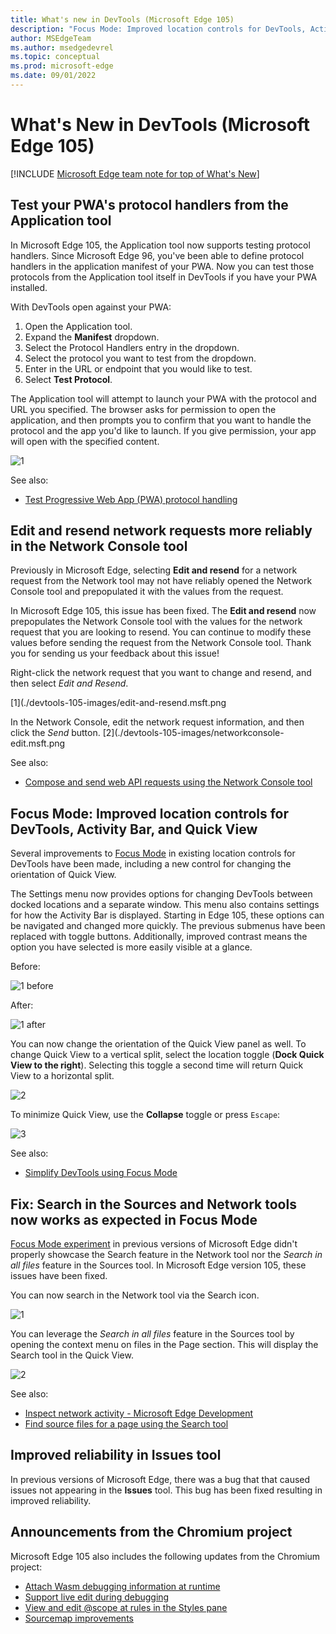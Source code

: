 ```yaml
---
title: What's new in DevTools (Microsoft Edge 105)
description: "Focus Mode: Improved location controls for DevTools, Activity Bar, and Quick View. Improved reliability in Issues tool. And more."
author: MSEdgeTeam
ms.author: msedgedevrel
ms.topic: conceptual
ms.prod: microsoft-edge
ms.date: 09/01/2022
---
```

# What's New in DevTools (Microsoft Edge 105)

[!INCLUDE [Microsoft Edge team note for top of What's New](../../includes/edge-whats-new-note.md)]

<!-- ====================================================================== -->
## Test your PWA's protocol handlers from the Application tool  

<!-- Rank: 1 -->
<!-- Title: Test your PWA's protocol handlers from the Application tool  -->
<!-- Subtitle: From the Manifest section of the Application tool, you can now provide custom protocols to launch your PWA. -->

In Microsoft Edge 105, the Application tool now supports testing protocol handlers. Since Microsoft Edge 96, you've been able to define protocol handlers in the application manifest of your PWA. Now you can  test those protocols from the Application tool itself in DevTools if you have your PWA installed. 

With DevTools open against your PWA:
1. Open the Application tool.
1. Expand the **Manifest** dropdown.
1. Select the Protocol Handlers entry in the dropdown.
1. Select the protocol you want to test from the dropdown.
1. Enter in the URL or endpoint that you would like to test.
1. Select **Test Protocol**.

The Application tool will attempt to launch your PWA with the protocol and URL you specified. The browser asks for permission to open the application, and then prompts you to confirm that you want to handle the protocol and the app you'd like to launch. If you give permission, your app will open with the specified content.

<!-- (how to configure the DevTools correctly, a website or CodePen that the writer can use, where to navigate in the DevTools UI for the screenshot, etc.)
Refer to the attachment.

To take your own screenshot:
1. Open Microsoft Edge Beta, Dev, or Canary (just go to edge://version and ensure you're on version 105+)
2. Navigate to URL protocol handler (protocol-handler.glitch.me).
3. Install the PWA (see docs).
4. Open DevTools > Application tool.
5. Select the Manifest dropdown to expand it.
6. Select the Protocol Handler entry in the dropdown.
7 With the web+coffee:// protocol selected, enter into the textbox "americano".
8 Take a screenshot. Draw red highlight boxes over the "Protocol handlers" entry in the Manifest dropdown and around the Protocol Handlers section in the panel. -->

![1](./devtools-105-images/protocol-handler.png)

See also:

* [Test Progressive Web App (PWA) protocol handling](https://docs.microsoft.com/microsoft-edge/devtools-guide-chromium/progressive-web-apps/protocol-handlers)

<!-- ====================================================================== -->

## Edit and resend network requests more reliably in the Network Console tool

<!-- RANK 3 -->
<!-- Title: Edit and resend network requests more reliably in the Network Console tool  -->
<!-- Subtitle: Modify and resend network requests that have been logged in the Network tool with the Network Console tool. -->

Previously in Microsoft Edge, selecting **Edit and resend** for a network request from the Network tool may not have reliably opened the Network Console tool and prepopulated it with the values from the request. 

In Microsoft Edge 105, this issue has been fixed. The **Edit and resend** now prepopulates the Network Console tool with the values for the network request that you are looking to resend. You can continue to modify these values before sending the request from the Network Console tool. Thank you for sending us your feedback about this issue!

Right-click the network request that you want to change and resend, and then select *Edit and Resend*.

[1](./devtools-105-images/edit-and-resend.msft.png

In the Network Console, edit the network request information, and then click the *Send* button.
[2](./devtools-105-images/networkconsole-edit.msft.png


See also:
* [Compose and send web API requests using the Network Console tool](https://docs.microsoft.com/microsoft-edge/devtools-guide-chromium/network-console/network-console-tool#starting-from-the-network-tool)

<!-- ====================================================================== -->
## Focus Mode: Improved location controls for DevTools, Activity Bar, and Quick View

<!-- Rank 3 -->
<!-- Title: Focus Mode: Improved location controls for DevTools, Activity Bar, and Quick View -->
<!-- Subtitle: Focus Mode: Improved location controls for DevTools, Activity Bar, and Quick View. -->

Several improvements to [Focus Mode](https://docs.microsoft.com/microsoft-edge/devtools-guide-chromium/experimental-features/focus-mode) in existing location controls for DevTools have been made, including a new control for changing the orientation of Quick View.

The Settings menu now provides options for changing DevTools between docked locations and a separate window. This menu also contains settings for how the Activity Bar is displayed. Starting in Edge 105, these options can be navigated and changed more quickly. The previous submenus have been replaced with toggle buttons. Additionally, improved contrast means the option you have selected is more easily visible at a glance.

Before:

![1 before](./devtools-105-images/before-docking-menu.msft.png)

After:

![1 after](./devtools-105-images/after-docking-menu.msft.png)

<!-- 
Screenshot 1, "before" in Edge 104: Ensure Focus Mode is enabled. Open Settings menu, then navigate to the docking submenu to show options.
Screenshot 1, "after" in Edge 105: Ensure Focus Mode is enabled. Open Settings menu to show DevTools docking location and Activity Bar location settings. -->

You can now change the orientation of the Quick View panel as well. To change Quick View to a vertical split, select the location toggle (**Dock Quick View to the right**). Selecting this toggle a second time will return Quick View to a horizontal split.

![2](./devtools-105-images/quickview-console.png) 

<!-- 
Screenshot 2: Ensure Focus Mode is enabled. With Elements open in main panel and Console in Quick View, press the location toggle at the top right of Quick View to change its orientation to vertical. -->

To minimize Quick View, use the **Collapse** toggle or press `Escape`:

![3](./devtools-105-images/focus-mode-improved-location-controls3.png)
<!-- Screenshot 3: Continuation of previous screenshot. Minimize Quick View in vertical orientation with with Esc keyboard shortcut. See below. -->

See also:
* [Simplify DevTools using Focus Mode](../../../experimental-features/focus-mode.md)

<!-- ====================================================================== -->

## Fix: Search in the Sources and Network tools now works as expected in Focus Mode

<!-- Rank 4 -->
<!-- Title: Fix: Search in the Sources and Network tools now works as expected in Focus Mode  -->
<!-- Subtitle: Try Focus Mode, a new, more simplified, and streamlined UI for DevTools!-->

[Focus Mode experiment](https://docs.microsoft.com/microsoft-edge/devtools-guide-chromium/experimental-features/focus-mode#enable-focus-mode) in previous versions of Microsoft Edge didn't properly showcase the Search feature in the Network tool nor the *Search in all files* feature in the Sources tool. In Microsoft Edge version 105, these issues have been fixed.

You can now search in the Network tool via the Search icon.  

![1](./devtools-105-images/networking-search.png)

You can leverage the *Search in all files* feature in the Sources tool by opening the context menu on files in the Page section.  This will display the Search tool in the Quick View.

![2](./devtools-105-images/search2.png)

<!-- Open Edge Beta, Dev, or Canary (navigate to edge://version and ensure you're on 105+)
1. Navigate to:  Simplify DevTools using Focus Mode - Microsoft Edge Development | Microsoft Docs
2. Open DevTools. Go to Settings > Experiments. Turn on Focus Mode. Reload DevTools
3. Open the Network tool. Refresh the page so you can see some network requests. Now select the Search (magnifying glass icon)
4. Take a screenshot
5. Open the Sources tool
6. Right-click docs.microsoft.com
7. Take a screenshot of the "Search in all files" context menu entry
8. Draw red highlight boxes around the Search icon and Search pane in the Network tool. Draw a red highlight box around the "Search in all files" entry in the context menu in the Sources tool. -->


See also:
* [Inspect network activity - Microsoft Edge Development](https://docs.microsoft.com/microsoft-edge/devtools-guide-chromium/network/#search-network-headers-and-responses)
* [Find source files for a page using the Search tool ](https://docs.microsoft.com/microsoft-edge/devtools-guide-chromium/search/search-tool)

<!-- ====================================================================== -->
## Improved reliability in Issues tool
<!-- Rank 6 -->
<!-- Title: Improved reliability in Issues tool -->
<!-- Subtitle: Improved reliability in Issues tool. -->

In previous versions of Microsoft Edge, there was a bug that that caused issues not appearing in the **Issues** tool.  This bug has been fixed resulting in improved reliability.  

<!-- See also:
* []()
* []() -->

<!-- ====================================================================== -->
## Announcements from the Chromium project

Microsoft Edge 105 also includes the following updates from the Chromium project:  

* [Attach Wasm debugging information at runtime](https://developer.chrome.com/blog/new-in-devtools-105/#wasm)
* [Support live edit during debugging](https://developer.chrome.com/blog/new-in-devtools-105/#live-edit)
* [View and edit @scope at rules in the Styles pane](https://developer.chrome.com/blog/new-in-devtools-105/#scope)
* [Sourcemap improvements](https://developer.chrome.com/blog/new-in-devtools-105/#sourcemaps)

<!-- ====================================================================== -->
<!-- uncomment if content is copied from developer.chrome.com to this page -->

<!-- > [!NOTE]
> Portions of this page are modifications based on work created and [shared by Google](https://developers.google.com/terms/site-policies) and used according to terms described in the [Creative Commons Attribution 4.0 International License](https://creativecommons.org/licenses/by/4.0).
> The original page for announcements from the Chromium project is [What's New in DevTools (Chrome 105)](https://developer.chrome.com/blog/new-in-devtools-105) and is authored by [Jecelyn Yeen](https://developers.google.com/web/resources/contributors#jecelynyeen) (Developer advocate working on Chrome DevTools at Google). -->


<!-- ====================================================================== -->
<!-- uncomment if content is copied from developer.chrome.com to this page -->

<!-- [![Creative Commons License.](../../../../media/cc-logo/88x31.png)](https://creativecommons.org/licenses/by/4.0)
This work is licensed under a [Creative Commons Attribution 4.0 International License](https://creativecommons.org/licenses/by/4.0). -->
